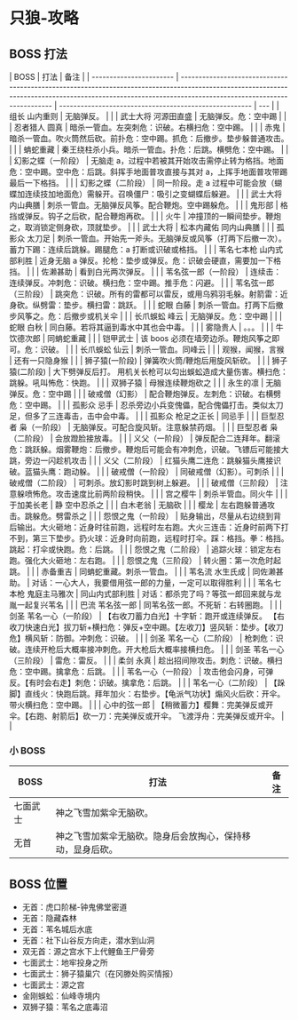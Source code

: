 # 只狼-攻略

## BOSS 打法

| BOSS                    | 打法                                                                                                                                                                                                   | 备注                                                   |
| ----------------------- | ------------------------------------------------------------------------------------------------------------------------------------------------------------------------------------------------------ | ------------------------------------------------------ | --- |
| 组长 山内重则           | 无脑弹反。                                                                                                                                                                                             |                                                        |
| 武士大将 河源田直盛     | 无脑弹反。危：空中踢                                                                                                                                                                                   |                                                        |
| 忍者猎人 圆真           | 暗杀一管血。左突刺危：识破。右横扫危：空中踢。                                                                                                                                                         |                                                        |
| 赤鬼                    | 暗杀一管血。吹火筒然后砍。前扑危：空中踢。抓危：后撤步。垫步躲普通攻击。                                                                                                                               |                                                        |
| 蚺蛇重藏                | 秦王绕柱杀小兵。暗杀一管血。扑危：后跳。横劈危：空中踢。                                                                                                                                               |                                                        |
| 幻影之蝶（一阶段）      | 无脑走 a，过程中若被其开始攻击需停止转为格挡。地面危：空中踢。空中危：后跳。斜挥手地面普攻直接与其对 a，上挥手地面普攻带踢最后一下格挡。                                                               |                                                        |
| 幻影之蝶（二阶段）      | 同一阶段。走 a 过程中可能会放（蝴蝶加连续技加地面危）需躲开。召唤僵尸：吸引之变蝴蝶后躲避。                                                                                                            |                                                        |
| 武士大将 内山典膳       | 刺杀一管血。无脑弹反风筝。配合鞭炮。空中踢躲危。                                                                                                                                                       |                                                        |
| 鬼形部                  | 格挡或弹反。钩子之后砍，配合鞭炮再砍。                                                                                                                                                                 |                                                        |
| 火牛                    | 冲撞顶的一瞬间垫步。鞭炮之，取消锁定侧身砍，顶就垫步。                                                                                                                                                 |                                                        |
| 武士大将                | 松本内藏佑 同内山典膳                                                                                                                                                                                  |                                                        |
| 孤影众 太刀足           | 刺杀一管血。开始先一斧头。无脑弹反或风筝（打两下后撤一次）。蓄力下踢：连续后跳躲。踢腿危：a 打断或识破或格挡。                                                                                         |                                                        |
| 苇名七本枪 山内式部利胜 | 近身无脑 a 弹反。抡枪：垫步或弹反。危：识破会硬直，需要加一下格挡。                                                                                                                                    |                                                        |
| 佐濑甚助                | 看到白光两次弹反。                                                                                                                                                                                     |                                                        |
| 苇名弦一郎（一阶段）    | 连续击：连续弹反。冲刺危：识破。横扫危：空中踢。推手危：闪避。                                                                                                                                         |                                                        |
| 苇名弦一郎（三阶段）    | 跳突危：识破。所有的雷都可以雷反，或用乌鸦羽毛躲。射箭雷：近身砍。纵劈雷：垫步。横扫雷：跳跃。                                                                                                         |                                                        |
| 蛇眼 白藤               | 刺杀一管血。打两下后撤步风筝之。危：后撤步或机关伞                                                                                                                                                     |                                                        |
| 长爪蜈蚣 峰云           | 无脑弹反。危：空中踢                                                                                                                                                                                   |                                                        |
| 蛇眼 白秋               | 同白藤。若将其逼到毒水中其也会中毒。                                                                                                                                                                   |                                                        |
| 雾隐贵人                | 。。。                                                                                                                                                                                                 |                                                        |
| 牛饮德次郎              | 同蚺蛇重藏                                                                                                                                                                                             |                                                        |
| 铠甲武士                | 该 boos 必须在墙旁边杀。鞭炮风筝之即可。危：识破。                                                                                                                                                     |                                                        |
| 长爪蜈蚣 仙云           | 刺杀一管血。同峰云                                                                                                                                                                                     |                                                        |
| 观猴，闻猴，言猴        | 还有一只隐身猴                                                                                                                                                                                         |                                                        |
| 狮子猿(一阶段)          | 弹簧吹火筒/鞭炮后用旋风斩砍。                                                                                                                                                                          |                                                        |
| 狮子猿(二阶段)          | 大下劈弹反后打。 用机关长枪可以勾出蜈蚣造成大量伤害。横扫危：跳躲。吼叫怖危：快跑。                                                                                                                    |                                                        |
| 双狮子猿                | 母猴连续鞭炮砍之                                                                                                                                                                                       |                                                        |
| 永生的凛                | 无脑弹反。危：空中踢                                                                                                                                                                                   |                                                        |
| 破戒僧（幻影）          | 配合鞭炮弹反。左刺危：识破。右横劈危：空中踢。                                                                                                                                                         |                                                        |
| 孤影众 忌手             | 忍杀旁边小兵变傀儡，配合傀儡打击。类似太刀足，但多了三连毒击，击中会中毒。                                                                                                                             |                                                        |
| 孤影众 枪足之正长       | 同忌手                                                                                                                                                                                                 |                                                        |
| 巨型忍者 枭（一阶段）   | 无脑弹反。可配合旋风斩。注意躲禁药烟。                                                                                                                                                                 |                                                        |
| 巨型忍者 枭（二阶段）   | 会放蹬脸接放毒。                                                                                                                                                                                       |                                                        |
| 义父（一阶段）          | 弹反配合二连拜年。翻滚危：跳跃躲。烟雾鞭炮：后撤步。鞭炮后可能会有冲刺危，识破。飞镖后可能接大跳，旁边一闪趁机攻击                                                                                     |                                                        |
| 义父（二阶段）          | 红猫头鹰二连危：跳躲猫头鹰接识破。蓝猫头鹰：跑动躲。                                                                                                                                                   |                                                        |
| 破戒僧（一阶段）        | 同破戒僧（幻影）。可刺杀                                                                                                                                                                               |                                                        |
| 破戒僧（二阶段）        | 可刺杀。放幻影时跳到树上躲避。                                                                                                                                                                         |                                                        |
| 破戒僧（三阶段）        | 注意躲喷怖危。攻击速度比前两阶段稍快。                                                                                                                                                                 |                                                        |
| 宫之樱牛                | 刺杀半管血。同火牛                                                                                                                                                                                     |                                                        |
| 于加美长老              | 静 空中忍杀之                                                                                                                                                                                          |                                                        |
| 白木老翁                | 无脑砍                                                                                                                                                                                                 |                                                        |
| 樱龙                    | 左右跑躲普通攻击。跳躲危。劈雷杀之                                                                                                                                                                     |                                                        |
| 怨恨之鬼（一阶段）      | 贴身输出，尽量从右边绕到背后输出。大火砸地：近身时往前跑，远程时左右跑。大火三连击：近身时前两下打不到，第三下垫步。扔火球：近身时向前跑，远程时打伞。踩：格挡。拳：格挡。跳起：打伞或快跑。危：后跳。 |                                                        |
| 怨恨之鬼（二阶段）      | 追踪火球：锁定左右跑。强化大火砸地：左右跑。                                                                                                                                                           |                                                        |
| 怨恨之鬼（三阶段）      | 转火圈：第一次危时起跳。                                                                                                                                                                               |                                                        |
| 赤备重吉                | 同蚺蛇重藏。刺杀一管血。                                                                                                                                                                               |                                                        |
| 苇名流 水生氏成         | 同佐濑甚助。                                                                                                                                                                                           | 对话：一心大人，我要借用弦一郎的力量，一定可以取得胜利 |     |
| 苇名七本枪 鬼庭主马雅次 | 同山内式部利胜                                                                                                                                                                                         | 对话：都杀完了吗？等弦一郎回来就与龙胤一起复兴苇名     |     |
| 巴流 苇名弦一郎         | 同苇名弦一郎。不死斩：右转圈跑。                                                                                                                                                                       |                                                        |
| 剑圣 苇名一心（一阶段） | 【右收刀蓄力白光】十字斩：跑开或连续弹反。 【右收刀快速白光】拔刀斩+横扫危：弹反+空中踢。【左收刀】竖风斩：垫步。【收刀危】横风斩：防御。冲刺危：识破。                                                |                                                        |
| 剑圣 苇名一心（二阶段） | 枪刺危：识破。连续开枪后大概率接冲刺危。开大枪后大概率接横扫危。                                                                                                                                       |                                                        |
| 剑圣 苇名一心（三阶段） | 雷危：雷反。                                                                                                                                                                                           |                                                        |
| 柔剑 永真               | 趁出招间隙攻击。刺危：识破。横扫危：空中踢。擒拿危：后跳。                                                                                                                                             |                                                        |
| 苇名一心（一阶段）      | 攻击他会闪身，可弹反。【有时会右走】刺危：识破。擒拿危：后跳。                                                                                                                                         |                                                        |
| 苇名一心（二阶段）      | 【跺脚】直线火：快跑后跳。拜年加火：右垫步。【龟派气功状】煽风火后砍：开伞。带火横扫危：空中踢。                                                                                                       |                                                        |
| 心中的弦一郎            | 【稍微蓄力】樱舞：完美弹反或开伞。【右跑、射箭后】砍一刀：完美弹反或开伞。 飞渡浮舟：完美弹反或开伞。                                                                                                          |                                                        |

### 小 BOSS

| BOSS     | 打法                                                       | 备注 |
| -------- | ---------------------------------------------------------- | ---- |
| 七面武士 | 神之飞雪加紫伞无脑砍。                                     |      |
| 无首     | 神之飞雪加紫伞无脑砍。隐身后会放掏心，保持移动，显身后砍。 |      |

## BOSS 位置

- 无首：虎口阶梯-钟鬼佛堂密道
- 无首：隐藏森林
- 无首：苇名城后水底
- 无首：社下山谷反方向走，潜水到山洞
- 双无首：源之宫水下上代鲤鱼王尸骨旁
- 七面武士：地牢投身之所
- 七面武士：狮子猿巢穴（在冈滕处购买情报）
- 七面武士：源之宫
- 金刚蜈蚣：仙峰寺境内
- 双狮子猿：苇名之底毒沼
